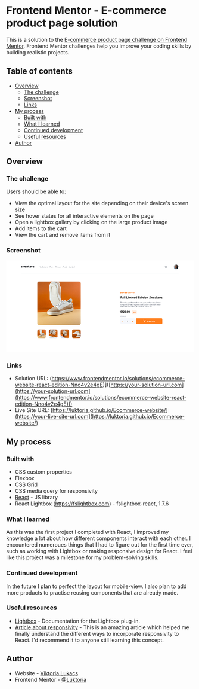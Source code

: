# Frontend Mentor - E-commerce product page solution

This is a solution to the [E-commerce product page challenge on Frontend Mentor](https://www.frontendmentor.io/challenges/ecommerce-product-page-UPsZ9MJp6). Frontend Mentor challenges help you improve your coding skills by building realistic projects.

## Table of contents

- [Overview](#overview)
  - [The challenge](#the-challenge)
  - [Screenshot](#screenshot)
  - [Links](#links)
- [My process](#my-process)
  - [Built with](#built-with)
  - [What I learned](#what-i-learned)
  - [Continued development](#continued-development)
  - [Useful resources](#useful-resources)
- [Author](#author)



## Overview

### The challenge

Users should be able to:

- View the optimal layout for the site depending on their device's screen size
- See hover states for all interactive elements on the page
- Open a lightbox gallery by clicking on the large product image
- Add items to the cart
- View the cart and remove items from it

### Screenshot

![](./Picture%20about%20solution.png)


### Links


- Solution URL: (https://www.frontendmentor.io/solutions/ecommerce-website-react-edition-Nno4v2e4gE)]([https://your-solution-url.com](https://your-solution-url.com](https://www.frontendmentor.io/solutions/ecommerce-website-react-edition-Nno4v2e4gE)))
- Live Site URL: (https://luktoria.github.io/Ecommerce-website/](https://your-live-site-url.com](https://luktoria.github.io/Ecommerce-website/)


## My process

### Built with

- CSS custom properties
- Flexbox
- CSS Grid
- CSS media query for responsivity
- [React](https://reactjs.org/) - JS library
- React Lightbox (https://fslightbox.com) - fslightbox-react, 1.7.6


### What I learned

As this was the first project I completed with React, I improved my knowledge a lot about how different components interact with each other. I encountered numeroues things that I had to figure out for the first time ever, such as working with Lightbox or making responsive design for React. I feel like this project was a milestone for my problem-solving skills.


### Continued development

In the future I plan to perfect the layout for mobile-view. I also plan to add more products to practise reusing components that are already made.

### Useful resources

- [Lightbox](https://fslightbox.com) - Documentation for the Lightbox plug-in. 
- [Article about responsivity](https://itnext.io/3-ways-to-implement-responsive-design-in-your-react-app-bcb6ee7eb424) - This is an amazing article which helped me finally understand the different ways to incorporate responsivity to React. I'd recommend it to anyone still learning this concept.


## Author

- Website - [Viktoria Lukacs](https://luktoria.github.io/Portfolio/)
- Frontend Mentor - [@Luktoria](https://www.frontendmentor.io/profile/Luktoria)


